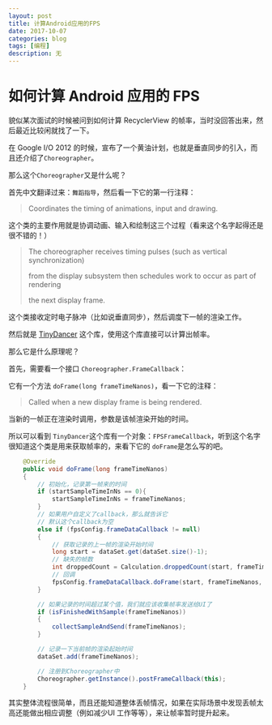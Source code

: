 ```yaml
---
layout: post
title: 计算Android应用的FPS
date: 2017-10-07
categories: blog
tags: [编程]
description: 无
---
```


# 如何计算 Android 应用的 FPS

貌似某次面试的时候被问到如何计算 RecyclerView 的帧率，当时没回答出来，然后最近比较闲就找了一下。

在 Google I/O 2012 的时候，宣布了一个黄油计划，也就是垂直同步的引入，而且还介绍了`Choreographer`。

那么这个`Choreographer`又是什么呢？

首先中文翻译过来：`舞蹈指导`，然后看一下它的第一行注释：

> Coordinates the timing of animations, input and drawing.

这个类的主要作用就是协调动画、输入和绘制这三个过程（看来这个名字起得还是很不错的！）

> The choreographer receives timing pulses (such as vertical synchronization)
>
> from the display subsystem then schedules work to occur as part of rendering
>
> the next display frame.

这个类接收定时电子脉冲（比如说垂直同步），然后调度下一帧的渲染工作。

然后就是 [TinyDancer](https://github.com/friendlyrobotnyc/TinyDancer) 这个库，使用这个库直接可以计算出帧率。

那么它是什么原理呢？

首先，需要看一个接口 `Choreographer.FrameCallback`：

它有一个方法 `doFrame(long frameTimeNanos)`，看一下它的注释：

> Called when a new display frame is being rendered.

当新的一帧正在渲染时调用，参数是该帧渲染开始的时间。

所以可以看到 `TinyDancer`这个库有一个对象：`FPSFrameCallback`，听到这个名字很知道这个类是用来获取帧率的，来看下它的 `doFrame`是怎么写的吧。

```java
	@Override
    public void doFrame(long frameTimeNanos)
    {
        // 初始化，记录第一帧来的时间
        if (startSampleTimeInNs == 0){
            startSampleTimeInNs = frameTimeNanos;
        }
        // 如果用户自定义了callback，那么就告诉它
        // 默认这个callback为空
        else if (fpsConfig.frameDataCallback != null)
        {
            // 获取记录的上一帧的渲染开始时间
            long start = dataSet.get(dataSet.size()-1);
            // 缺失的帧数
            int droppedCount = Calculation.droppedCount(start, frameTimeNanos, fpsConfig.deviceRefreshRateInMs);
            // 回调
            fpsConfig.frameDataCallback.doFrame(start, frameTimeNanos, droppedCount);
        }

        // 如果记录的时间超过某个值，我们就应该收集帧率发送给UI了
        if (isFinishedWithSample(frameTimeNanos))
        {
            collectSampleAndSend(frameTimeNanos);
        }

        // 记录一下当前帧的渲染起始时间
        dataSet.add(frameTimeNanos);

        // 注册到Choreographer中
        Choreographer.getInstance().postFrameCallback(this);
    }
```

其实整体流程很简单，而且还能知道整体丢帧情况，如果在实际场景中发现丢帧太高还能做出相应调整（例如减少UI 工作等等），来让帧率暂时提升起来。

